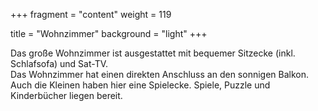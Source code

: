 +++
fragment = "content"
weight = 119

title = "Wohnzimmer"
background = "light"
+++

Das große Wohnzimmer ist ausgestattet  mit bequemer Sitzecke (inkl. Schlafsofa) und Sat-TV.   
Das Wohnzimmer hat einen direkten Anschluss an den sonnigen Balkon.   
Auch die Kleinen haben hier eine Spielecke. Spiele, Puzzle und Kinderbücher liegen  bereit. 